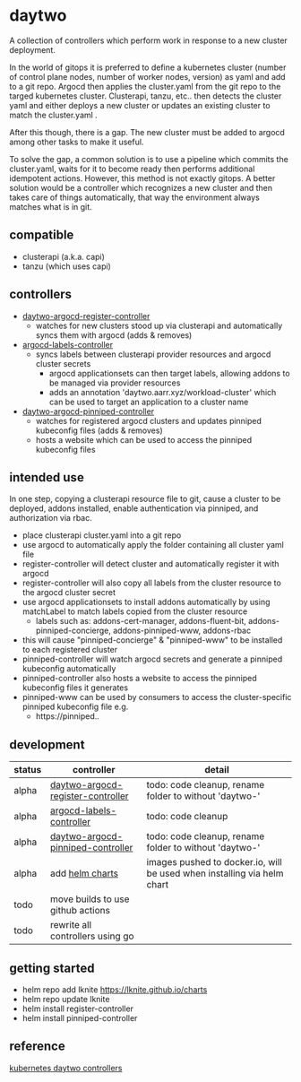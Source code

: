 # daytwo
A collection of controllers which perform work in response to a new cluster deployment.

In the world of gitops it is preferred to define a kubernetes cluster (number of control plane nodes, number of
worker nodes, version) as yaml and add to a git repo.  Argocd then applies the cluster.yaml from the git repo to
the targed kubernetes cluster.  Clusterapi, tanzu, etc.. then detects the cluster yaml and either deploys a new
cluster or updates an existing cluster to match the cluster.yaml .

After this though, there is a gap.  The new cluster must be added to argocd among other tasks to make it useful.

To solve the gap, a common solution is to use a pipeline which commits the cluster.yaml, waits for it to become
ready then performs additional idempotent actions.  However, this method is not exactly gitops.  A better solution
would be a controller which recognizes a new cluster and then takes care of things automatically, that way the
environment always matches what is in git.

## compatible
- clusterapi (a.k.a. capi)
- tanzu (which uses capi)

## controllers
- [daytwo-argocd-register-controller](https://github.com/lknite/daytwo/tree/main/daytwo-argocd-register-controller)
  - watches for new clusters stood up via clusterapi and automatically syncs them with argocd (adds & removes)
- [argocd-labels-controller](https://github.com/lknite/daytwo/tree/main/argocd-labels-controller)
  - syncs labels between clusterapi provider resources and argocd cluster secrets
    - argocd applicationsets can then target labels, allowing addons to be managed via provider resources
    - adds an annotation 'daytwo.aarr.xyz/workload-cluster' which can be used to target an application to a cluster name
- [daytwo-argocd-pinniped-controller](https://github.com/lknite/daytwo/tree/main/daytwo-argocd-pinniped-controller)
  - watches for registered argocd clusters and updates pinniped kubeconfig files (adds & removes)
  - hosts a website which can be used to access the pinniped kubeconfig files

## intended use
In one step, copying a clusterapi resource file to git, cause a cluster to be deployed, addons installed, enable authentication via pinniped, and authorization via rbac.

- place clusterapi cluster.yaml into a git repo
- use argocd to automatically apply the folder containing all cluster yaml file
- register-controller will detect cluster and automatically register it with argocd
- register-controller will also copy all labels from the cluster resource to the argocd cluster secret
- use argocd applicationsets to install addons automatically by using matchLabel to match labels copied from the cluster resource
  - labels such as: addons-cert-manager, addons-fluent-bit, addons-pinniped-concierge, addons-pinniped-www, addons-rbac
- this will cause "pinniped-concierge" & "pinniped-www" to be installed to each registered cluster
- pinniped-controller will watch argocd secrets and generate a pinniped kubeconfig automatically
- pinniped-controller also hosts a website to access the pinniped kubeconfig files it generates
- pinniped-www can be used by consumers to access the cluster-specific pinniped kubeconfig file e.g.
  - https://pinniped.<clustername>.<domain>

## development
| status  | controller                            | detail                                  |
|---------|---------------------------------------|-----------------------------------------|
| alpha   | [daytwo-argocd-register-controller](https://github.com/lknite/daytwo/tree/main/daytwo-argocd-register-controller)     | todo: code cleanup, rename folder to without 'daytwo-' |
| alpha   | [argocd-labels-controller](https://github.com/lknite/daytwo/tree/main/argocd-labels-controller)     | todo: code cleanup |
| alpha   | [daytwo-argocd-pinniped-controller](https://github.com/lknite/daytwo/tree/main/daytwo-argocd-pinniped-controller)     | todo: code cleanup, rename folder to without 'daytwo-' |
| alpha   | add [helm charts](https://lknite.github.io/charts) | images pushed to docker.io, will be used when installing via helm chart |
| todo    | move builds to use github actions     |                                         |
| todo    | rewrite all controllers using go      |                                         |

## getting started
- helm repo add lknite https://lknite.github.io/charts
- helm repo update lknite
- helm install register-controller
- helm install pinniped-controller

## reference ##
[kubernetes daytwo controllers](https://www.travisloyd.xyz/2023/07/08/kubernetes-daytwo-controllers/)
